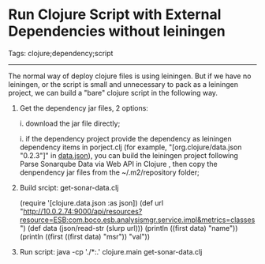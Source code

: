 # Run Clojure Script with External Dependencies without leiningen
Tags: clojure;dependency;script

------

The normal way of deploy clojure files is using leiningen. But if we have no leiningen, or the script is small and unnecessary to pack as a leiningen project, we can build a "bare" clojure script in the following way.

1. Get the dependency jar files, 2 options:

    i. download the jar file directly;

    i. if the dependency project provide the dependency as leiningen dependency items in porject.clj (for example, "[org.clojure/data.json "0.2.3"]" in [data.json](https://github.com/clojure/data.json)), you can build the leiningen project following Parse Sonarqube Data via Web API in Clojure , then copy the denpendency jar files from the ~/.m2/repository folder;

1. Build srcipt: get-sonar-data.clj

    (require '[clojure.data.json :as json])
    (def url "http://10.0.2.74:9000/api/resources?resource=ESB:com.boco.esb.analysismgr.service.impl&metrics=classes")
    (def data (json/read-str (slurp url))) 
    (println ((first data) "name"))
    (println ((first ((first data) "msr")) "val")) 

1. Run script: java -cp './*:.' clojure.main get-sonar-data.clj
